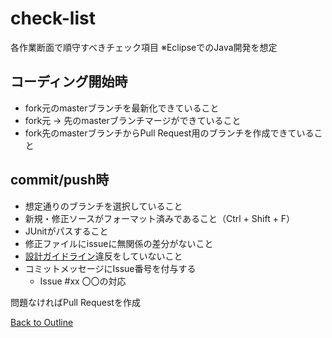 # check-list

各作業断面で順守すべきチェック項目
※EclipseでのJava開発を想定

## コーディング開始時

* fork元のmasterブランチを最新化できていること
* fork元 → 先のmasterブランチマージができていること
* fork先のmasterブランチからPull Request用のブランチを作成できていること

## commit/push時

* 想定通りのブランチを選択していること
* 新規・修正ソースがフォーマット済みであること（Ctrl + Shift + F）
* JUnitがパスすること
* 修正ファイルにissueに無関係の差分がないこと
* [設計ガイドライン](https://github.com/masuda220/business-logic-patterns/wiki/%E8%A8%AD%E8%A8%88%E3%82%AC%E3%82%A4%E3%83%89%E3%83%A9%E3%82%A4%E3%83%B3)違反をしていないこと
* コミットメッセージにIssue番号を付与する
    * Issue #xx 〇〇の対応

問題なければPull Requestを作成

[Back to Outline](https://github.com/baki504/knowledge/blob/master/README.md)
